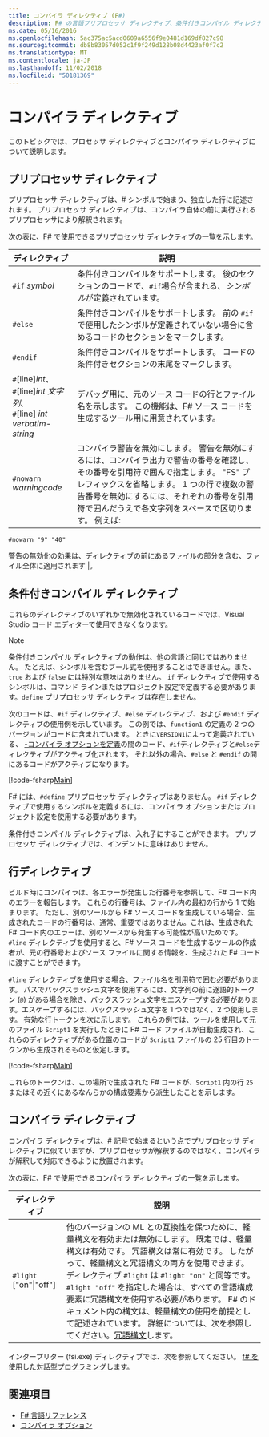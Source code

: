 ```yaml
---
title: コンパイラ ディレクティブ (F#)
description: F# の言語プリプロセッサ ディレクティブ、条件付きコンパイル ディレクティブ、行のディレクティブとコンパイラ ディレクティブについて説明します。
ms.date: 05/16/2016
ms.openlocfilehash: 5ac375ac5acd0609a6556f9e0481d169df827c98
ms.sourcegitcommit: db8b83057d052c1f9f249d128b08d4423af0f7c2
ms.translationtype: MT
ms.contentlocale: ja-JP
ms.lasthandoff: 11/02/2018
ms.locfileid: "50181369"
---
```

# <a name="compiler-directives"></a>コンパイラ ディレクティブ

このトピックでは、プロセッサ ディレクティブとコンパイラ ディレクティブについて説明します。

## <a name="preprocessor-directives"></a>プリプロセッサ ディレクティブ

プリプロセッサ ディレクティブは、# シンボルで始まり、独立した行に記述されます。 プリプロセッサ ディレクティブは、コンパイラ自体の前に実行されるプリプロセッサにより解釈されます。

次の表に、F# で使用できるプリプロセッサ ディレクティブの一覧を示します。

|ディレクティブ|説明|
|---------|-----------|
|`#if` *symbol*|条件付きコンパイルをサポートします。 後のセクションのコードで、`#if`場合が含まれる、*シンボル*が定義されています。|
|`#else`|条件付きコンパイルをサポートします。 前の `#if` で使用したシンボルが定義されていない場合に含めるコードのセクションをマークします。|
|`#endif`|条件付きコンパイルをサポートします。 コードの条件付きセクションの末尾をマークします。|
|`#`[line]*int*、<br/>`#`[line]*int* *文字列*、<br/>`#`[line] *int* *verbatim-string*|デバッグ用に、元のソース コードの行とファイル名を示します。 この機能は、F# ソース コードを生成するツール用に用意されています。|
|`#nowarn` *warningcode*|コンパイラ警告を無効にします。 警告を無効にするには、コンパイラ出力で警告の番号を確認し、その番号を引用符で囲んで指定します。 "FS" プレフィックスを省略します。 1 つの行で複数の警告番号を無効にするには、それぞれの番号を引用符で囲んだうえで各文字列をスペースで区切ります。 例えば:

`#nowarn "9" "40"`

警告の無効化の効果は、ディレクティブの前にあるファイルの部分を含む、ファイル全体に適用されます |。

## <a name="conditional-compilation-directives"></a>条件付きコンパイル ディレクティブ

これらのディレクティブのいずれかで無効化されているコードでは、Visual Studio コード エディターで使用できなくなります。

>[!NOTE]
条件付きコンパイル ディレクティブの動作は、他の言語と同じではありません。 たとえば、シンボルを含むブール式を使用することはできません。また、`true` および `false` には特別な意味はありません。 `if` ディレクティブで使用するシンボルは、コマンド ラインまたはプロジェクト設定で定義する必要があります。`define` プリプロセッサ ディレクティブは存在しません。

次のコードは、`#if` ディレクティブ、`#else` ディレクティブ、および `#endif` ディレクティブの使用例を示しています。 この例では、`function1` の定義の 2 つのバージョンがコードに含まれています。 ときに`VERSION1`によって定義されている、 [-コンパイラ オプションを定義](https://msdn.microsoft.com/library/434394ae-0d4a-459c-a684-bffede519a04)の間のコード、`#if`ディレクティブと`#else`ディレクティブがアクティブ化されます。 それ以外の場合、`#else` と `#endif` の間にあるコードがアクティブになります。

[!code-fsharp[Main](../../../samples/snippets/fsharp/lang-ref-2/snippet7301.fs)]

F# には、`#define` プリプロセッサ ディレクティブはありません。 `#if` ディレクティブで使用するシンボルを定義するには、コンパイラ オプションまたはプロジェクト設定を使用する必要があります。

条件付きコンパイル ディレクティブは、入れ子にすることができます。 プリプロセッサ ディレクティブでは、インデントに意味はありません。

## <a name="line-directives"></a>行ディレクティブ

ビルド時にコンパイラは、各エラーが発生した行番号を参照して、F# コード内のエラーを報告します。 これらの行番号は、ファイル内の最初の行から 1 で始まります。 ただし、別のツールから F# ソース コードを生成している場合、生成されたコードの行番号は、通常、重要ではありません。これは、生成された F# コード内のエラーは、別のソースから発生する可能性が高いためです。 `#line` ディレクティブを使用すると、F# ソース コードを生成するツールの作成者が、元の行番号およびソース ファイルに関する情報を、生成された F# コードに渡すことができます。

`#line` ディレクティブを使用する場合、ファイル名を引用符で囲む必要があります。 パスでバックスラッシュ文字を使用するには、文字列の前に逐語的トークン (`@`) がある場合を除き、バックスラッシュ文字をエスケープする必要があります。エスケープするには、バックスラッシュ文字を 1 つではなく、2 つ使用します。 有効な行トークンを次に示します。 これらの例では、ツールを使用して元のファイル `Script1` を実行したときに F# コード ファイルが自動生成され、これらのディレクティブがある位置のコードが `Script1` ファイルの 25 行目のトークンから生成されるものと仮定します。

[!code-fsharp[Main](../../../samples/snippets/fsharp/lang-ref-2/snippet7303.fs)]

これらのトークンは、この場所で生成された F# コードが、`Script1` 内の行 `25` またはその近くにあるなんらかの構成要素から派生したことを示します。

## <a name="compiler-directives"></a>コンパイラ ディレクティブ

コンパイラ ディレクティブは、# 記号で始まるという点でプリプロセッサ ディレクティブに似ていますが、プリプロセッサが解釈するのではなく、コンパイラが解釈して対応できるように放置されます。

次の表に、F# で使用できるコンパイラ ディレクティブの一覧を示します。

|ディレクティブ|説明|
|---------|-----------|
|`#light` ["on"&#124;"off"]|他のバージョンの ML との互換性を保つために、軽量構文を有効または無効にします。 既定では、軽量構文は有効です。 冗語構文は常に有効です。 したがって、軽量構文と冗語構文の両方を使用できます。 ディレクティブ `#light` は `#light "on"` と同等です。 `#light "off"` を指定した場合は、すべての言語構成要素に冗語構文を使用する必要があります。 F# のドキュメント内の構文は、軽量構文の使用を前提として記述されています。 詳細については、次を参照してください。[冗語構文](verbose-syntax.md)します。|
インタープリター (fsi.exe) ディレクティブでは、次を参照してください。 [f# を使用した対話型プログラミング](../tutorials/fsharp-interactive/index.md)します。

## <a name="see-also"></a>関連項目

- [F# 言語リファレンス](index.md)
- [コンパイラ オプション](compiler-options.md)
